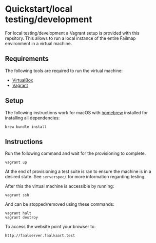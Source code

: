 # Quickstart/local testing/development

For local testing/development a Vagrant setup is provided with this repsitory. This allows to run a local instance of the entire Failmap environment in a virtual machine.

## Requirements

The following tools are required to run the virtual machine:

- [VirtualBox](https://www.virtualbox.org/wiki/Downloads)
- [Vagrant](https://www.vagrantup.com/downloads.html)

## Setup

The following instructions work for macOS with [homebrew](https://brew.sh/) installed for installing all dependencies:

    brew bundle install

## Instructions

Run the following command and wait for the provisioning to complete.

    vagrant up

At the end of provisioning a test suite is ran to ensure the machine is in a desired state. See `serverspec/` for more information regarding testing.

After this the virtual machine is accessible by running:

    vagrant ssh

And can be stopped/removed using these commands:

    vagrant halt
    vagrant destroy

To access the website point your browser to:

    http://faalserver.faalkaart.test

